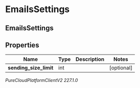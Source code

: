 # EmailsSettings

## EmailsSettings

## Properties

|Name | Type | Description | Notes|
|------------ | ------------- | ------------- | -------------|
| **sending_size_limit** | int |  | [optional] |



_PureCloudPlatformClientV2 227.1.0_
